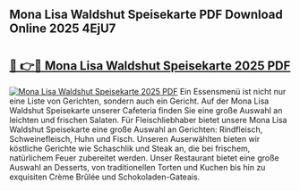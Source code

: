 ## Mona Lisa Waldshut Speisekarte PDF Download Online 2025 4EjU7

# <h2><a href="http://gc8ieb.nevu.top/?p=Mona+Lisa+Waldshut+Speisekarte">🔗 👉🔴 Mona Lisa Waldshut Speisekarte 2025 PDF</a></h2>

[![Mona Lisa Waldshut Speisekarte 2025 PDF](https://i.imgur.com/dBaPXMq.png)](http://gc8ieb.nevu.top/?p=Mona+Lisa+Waldshut+Speisekarte)
Ein Essensmenü ist nicht nur eine Liste von Gerichten, sondern auch ein Gericht. Auf der Mona Lisa Waldshut Speisekarte unserer Cafeteria finden Sie eine große Auswahl an leichten und frischen Salaten. Für Fleischliebhaber bietet unsere Mona Lisa Waldshut Speisekarte eine große Auswahl an Gerichten: Rindfleisch, Schweinefleisch, Huhn und Fisch. Unseren Auserwählten bieten wir köstliche Gerichte wie Schaschlik und Steak an, die bei frischem, natürlichem Feuer zubereitet werden. Unser Restaurant bietet eine große Auswahl an Desserts, von traditionellen Torten und Kuchen bis hin zu exquisiten Crème Brûlée und Schokoladen-Gateais.
